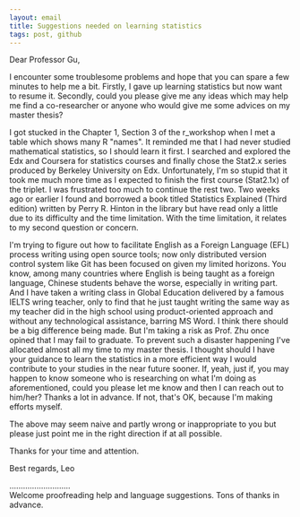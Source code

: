 ```yaml
---
layout: email
title: Suggestions needed on learning statistics
tags: post, github
---
```


Dear Professor Gu,

I encounter some troublesome problems and hope that you can spare a few minutes
to help me a bit. Firstly, I gave up learning statistics but now want to resume
it. Secondly, could you please give me any ideas which may help me find a
co-researcher or anyone who would give me some advices on my master thesis?

I got stucked in the Chapter 1, Section 3 of the r_workshop when I met a table
which shows many R "names". It reminded me that I had never studied
mathematical statistics, so I should learn it first. I searched and explored
the Edx and Coursera for statistics courses and finally chose the Stat2.x
series produced by Berkeley University on Edx. Unfortunately, I'm so stupid
that it took me much more time as I expected to finish the first course
(Stat2.1x) of the triplet. I was frustrated too much to continue the rest two.
Two weeks ago or earlier I found and borrowed a book titled Statistics
Explained (Third edition) written by Perry R. Hinton in the library but have
read only a little due to its difficulty and the time limitation. With the time
limitation, it relates to my second question or concern.

I'm trying to figure out how to facilitate English as a Foreign Language (EFL)
process writing using open source tools; now only distributed version control
system like Git has been focused on given my limited horizons. You know, among
many countries where English is being taught as a foreign language, Chinese
students behave the worse, especially in writing part. And I have taken a
writing class in Global Education delivered by a famous IELTS wring teacher,
only to find that he just taught writing the same way as my teacher did in the
high school using product-oriented approach and without any technological
assistance, barring MS Word. I think there should be a big difference being
made. But I'm taking a risk as Prof. Zhu once opined that I may fail to
graduate. To prevent such a disaster happening I've allocated almost all my
time to my master thesis. I thought should I have your guidance to learn the
statistics in a more efficient way I would contribute to your studies in the
near future sooner. If, yeah, just if, you may happen to know someone who is
researching on what I'm doing as aforementioned, could you please let me know
and then I can reach out to him/her? Thanks a lot in advance. If not, that's
OK, because I'm making efforts myself.

The above may seem naive and partly wrong or inappropriate to you but please
just point me in the right direction if at all possible.  

Thanks for your time and attention. 

Best regards,
Leo

...........................     
Welcome proofreading help and language suggestions. Tons of thanks in advance.

